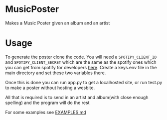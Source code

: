 # MusicPoster
Makes a Music Poster given an album and an artist

# Usage
To generate the poster clone the code. You will need a `SPOTIPY_CLIENT_ID` and `SPOTIPY_CLIENT_SECRET` which are the same as the spotify ones which you can get from spotify for developers [here](https://developer.spotify.com/documentation/general/guides/authorization/). 
Create a keys.env file in the main directory and set these two variables there.

Once this is done you can run app.py to get a localhosted site, or run test.py to make a poster without hosting a wesbite. 

All that is required is to send in an artist and album(with close enough spelling) and the program will do the rest

For some examples see [EXAMPLES.md](EXAMPLES.md)
